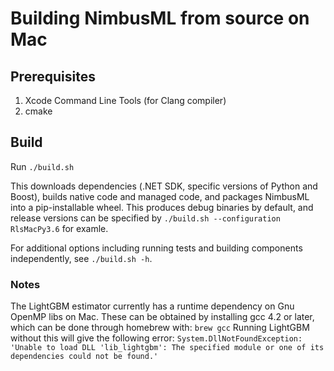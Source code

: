 Building NimbusML from source on Mac
==========================================
## Prerequisites
1. Xcode Command Line Tools (for Clang compiler)
2. cmake

## Build
Run `./build.sh`

This downloads dependencies (.NET SDK, specific versions of Python and Boost), builds native code and managed code, and packages NimbusML into a pip-installable wheel. This produces debug binaries by default, and release versions can be specified by `./build.sh --configuration RlsMacPy3.6` for examle.

For additional options including running tests and building components independently, see `./build.sh -h`.

### Notes
The LightGBM estimator currently has a runtime dependency on Gnu OpenMP libs on Mac. These can be obtained by installing gcc 4.2 or later, which can be done through homebrew with:
```brew gcc``` 
Running LightGBM without this will give the following error: 
```System.DllNotFoundException: 'Unable to load DLL 'lib_lightgbm': The specified module or one of its dependencies could not be found.'```